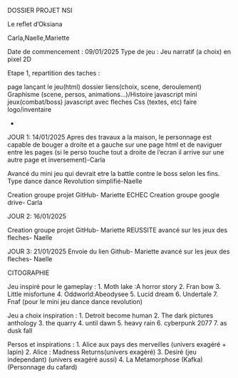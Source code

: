 DOSSIER PROJET NSI

Le reflet d’Oksiana

Carla,Naelle,Mariette

Date de commencement : 09/01/2025
Type de jeu : Jeu narratif (a choix) en pixel 2D


Etape 1, repartition des taches :

page lançant le jeu(html)
dossier liens(choix, scene, deroulement)
Graphisme (scene, persos, animations…)/Histoire
javascript
mini jeux(combat/boss) javascript avec fleches
Css (textes, etc)
faire logo/inventaire

-

JOUR 1:  14/01/2025
Apres des travaux a la maison, le personnage est capable de bouger a droite et a gauche sur une page html et de naviguer entre les pages (si le perso touche tout a droite de l’ecran il arrive sur une autre page et inversement)-Carla

Avancé du mini jeu qui devrait etre la battle contre le boss selon les fins. Type dance dance Revolution simplifié-Naelle

Creation groupe projet GitHub- Mariette ECHEC
Creation groupe google drive- Carla

JOUR 2:  16/01/2025

Creation groupe projet GitHub- Mariette REUSSITE
avancé sur les jeux des fleches- Naelle

JOUR 3:  21/01/2025
Envoie du lien Github- Mariette
avancé sur les jeux des fleches- Naelle





CITOGRAPHIE

Jeu inspiré pour le gameplay : 
    1. Moth lake :A horror story
    2. Fran bow
    3. Little misfortune
    4. Oddworld:Abeodysee
    5. Lucid dream
    6. Undertale
    7. Fnaf (pour le mini jeu dance dance revolution)

Jeu a choix inspiration :
    1. Detroit become human
    2. The dark pictures anthology
    3. the quarry
    4. until dawn
    5. heavy rain
    6. cyberpunk 2077
    7. as dusk fall

Persos et inspirations : 
    1. Alice aux pays des merveilles (univers exagéré + lapin)
    2. Alice : Madness Returns(univers exagéré)
    3. Desiré (jeu independant) (univers exagéré aussi)
    4. La Metamorphose (Kafka) (Personnage du cafard)

